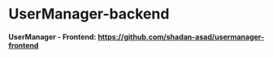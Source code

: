 # UserManager-backend
#### UserManager - Frontend: https://github.com/shadan-asad/usermanager-frontend
